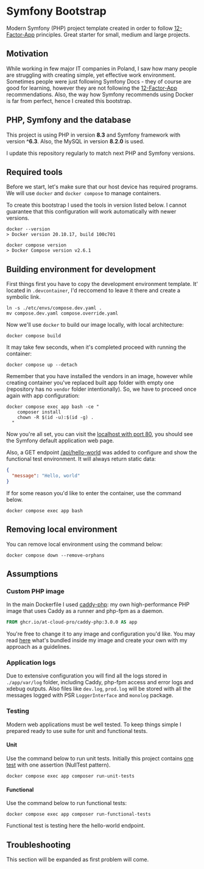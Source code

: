 # Symfony Bootstrap

Modern Symfony (PHP) project template created in order to follow [12-Factor-App](https://12factor.net) principles. Great
starter for small, medium and large projects.

## Motivation

While working in few major IT companies in Poland, I saw how many people are struggling with creating simple, yet
effective work environment. Sometimes people were just following Symfony Docs - they of course are good for learning,
however they are not following the [12-Factor-App](https://12factor.net) recommendations. Also, the way how Symfony
recommends using Docker is far from perfect, hence I created this bootstrap.

## PHP, Symfony and the database

This project is using PHP in version **8.3** and Symfony framework with version **^6.3**.  Also, the MySQL in version
**8.2.0** is used.

I update this repository regularly to match next PHP and Symfony versions.

## Required tools

Before we start, let's make sure that our host device has required programs. We will use `docker` and `docker compose`
to manage containers.

To create this bootstrap I used the tools in version listed below. I cannot guarantee that this configuration will work
automatically with newer versions.

```shell
docker --version
> Docker version 20.10.17, build 100c701

docker compose version
> Docker Compose version v2.6.1
```

## Building environment for development

First things first you have to copy the development environment template. It' located in `.devcontainer`, I'd reccomend
to leave it there and create a symbolic link.

```shell
ln -s ./etc/envs/compose.dev.yaml .
mv compose.dev.yaml compose.override.yaml
```

Now we'll use `docker` to build our image locally, with local architecture:

```shell
docker compose build
```

It may take few seconds, when it's completed proceed with running the container:

```shell
docker compose up --detach
```

Remember that you have installed the vendors in an image, however while creating container you've replaced built app
folder with empty one (repository has no `vendor` folder intentionally). So, we have to proceed once again with app
configuration:

```shell
docker compose exec app bash -ce "
    composer install
    chown -R $(id -u):$(id -g) .
  "
```

Now you're all set, you can visit the [localhost with port 80](http://localhost), you should
see the Symfony default application web page.

Also, a GET endpoint [/api/hello-world](http://localhost/api/hello-world) was added to configure and show the functional
test environment. It will always return static data:
```json
{
  "message": "Hello, world"
}
```

If for some reason you'd like to enter the container, use the command below.

```shell
docker compose exec app bash
```

## Removing local environment

You can remove local environment using the command below:

```shell
docker compose down --remove-orphans
```

## Assumptions

### Custom PHP image

In the main Dockerfile I used [caddy-php](https://github.com/at-cloud-pro/caddy-php-image): my own high-performance PHP
image that uses Caddy as a runner and php-fpm as a daemon.

```dockerfile
FROM ghcr.io/at-cloud-pro/caddy-php:3.0.0 AS app
```

You're free to change it to any image and configuration you'd like. You may read
[here](https://github.com/at-cloud-pro/caddy-php-image/README.md) what's bundled inside my image and create your own
with my approach as a guidelines.

### Application logs

Due to extensive configuration you will find all the logs stored in `./app/var/log` folder, including Caddy, php-fpm
access and error logs and xdebug outputs. Also files like `dev.log`, `prod.log` will be stored with all the messages
logged with PSR `LoggerInterface` and `monolog` package.

### Testing

Modern web applications must be well tested. To keep things simple I prepared ready to use suite for unit and functional
tests.

#### Unit
Use the command below to run unit tests. Initially this project contains
[one test](https://github.com/oskarbarcz/symfony-bootstrap/app/tests/NullTest.php) with one assertion
(NullTest pattern).

```
docker compose exec app composer run-unit-tests
```

#### Functional

Use the command below to run functional tests:

```
docker compose exec app composer run-functional-tests
```

Functional test is testing here the hello-world endpoint.

## Troubleshooting

This section will be expanded as first problem will come.
